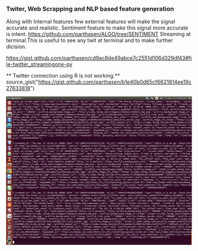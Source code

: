 ### Twiter, Web Scrapping and NLP based feature generation

Along with Internal features few external features will make the signal accurate and realistic. Sentiment feature to make this signal more accurate is intent. https://github.com/parthasen/ALGO/tree/SENTIMENT
Streaming at terminal.This is useful to see any twit at terminal and to make further dicision.

https://gist.github.com/parthasen/cd9ac8de49abce7c2551d106d329df43#file-twitter_streamingone-py

** Twitter connection using R is not working.** 
source_gist("https://gist.github.com/parthasen/b1e40b0d65cf6621814ee19c27633818")

![twit](https://github.com/algoix/Quant_Trade/blob/store/twit.jpg)
